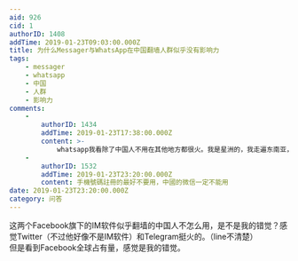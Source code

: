 ```yaml
---
aid: 926
cid: 1
authorID: 1408
addTime: 2019-01-23T09:03:00.000Z
title: 为什么Messager与WhatsApp在中国翻墙人群似乎没有影响力
tags:
    - messager
    - whatsapp
    - 中国
    - 人群
    - 影响力
comments:
    -
        authorID: 1434
        addTime: 2019-01-23T17:38:00.000Z
        content: >-
            whatsapp我看除了中国人不用在其他地方都很火。我是星洲的，我走遍东南亚，参加世界宗亲会大会，大家留了号码也都可以在whatsapp上联系，很少有号码不注册WA的，香港wa都很火。不过，翻墙你也用不了wa，貌似大陆锁住了某些东西，你收不到验证码。总之呢，wa、messenger我也是大部分看反TG消息。另外你打错了，messager是啥？messenger。
    -
        authorID: 1532
        addTime: 2019-01-23T23:20:00.000Z
        content: 手機號碼註冊的最好不要用，中國的微信一定不能用
date: 2019-01-23T23:20:00.000Z
category: 问答
---
```


这两个Facebook旗下的IM软件似乎翻墙的中国人不怎么用，是不是我的错觉？感觉Twitter（不过他好像不是IM软件）和Telegram挺火的。（line不清楚）  
但是看到Facebook全球占有量，感觉是我的错觉。
